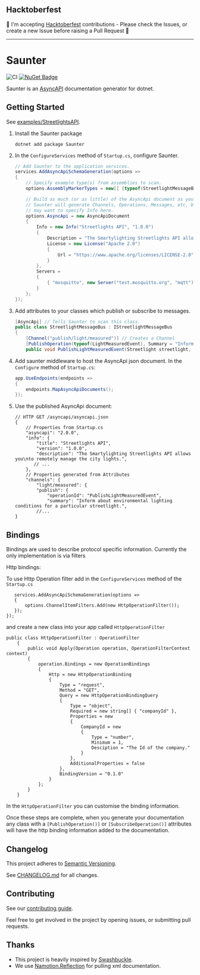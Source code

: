 ## Hacktoberfest
🎃 I'm accepting [Hacktoberfest](https://hacktoberfest.digitalocean.com/) contributions - Please check the Issues, or create a new Issue before raising a Pull Request 🎃

---

# Saunter

![CI](https://github.com/tehmantra/saunter/workflows/CI/badge.svg)
[![NuGet Badge](https://buildstats.info/nuget/saunter?includePreReleases=true)](https://www.nuget.org/packages/Saunter/)


Saunter is an [AsyncAPI](https://github.com/asyncapi/asyncapi) documentation generator for dotnet.


## Getting Started

See [examples/StreetlightsAPI](examples/StreetlightsAPI).


1. Install the Saunter package

    ```
    dotnet add package Saunter
    ```

2. In the `ConfigureServices` method of `Startup.cs`, configure Saunter.

    ```csharp
    // Add Saunter to the application services. 
    services.AddAsyncApiSchemaGeneration(options =>
    {
        // Specify example type(s) from assemblies to scan.
        options.AssemblyMarkerTypes = new[] {typeof(StreetlightMessageBus)};

        // Build as much (or as little) of the AsyncApi document as you like.
        // Saunter will generate Channels, Operations, Messages, etc, but you
        // may want to specify Info here.
        options.AsyncApi = new AsyncApiDocument
        {
            Info = new Info("Streetlights API", "1.0.0")
            {
                Description = "The Smartylighting Streetlights API allows you\nto remotely manage the city lights.",
                License = new License("Apache 2.0")
                {
                    Url = "https://www.apache.org/licenses/LICENSE-2.0"
                }
            },
            Servers =
            {
                { "mosquitto", new Server("test.mosquitto.org", "mqtt") }
            }
        };
    });
    ```

3. Add attributes to your classes which publish or subscribe to messages.

    ```csharp
    [AsyncApi] // Tells Saunter to scan this class.
    public class StreetlightMessageBus : IStreetlightMessageBus
    {
        [Channel("publish/light/measured")] // Creates a Channel
        [PublishOperation(typeof(LightMeasuredEvent), Summary = "Inform about environmental lighting conditions for a particular streetlight.")] // A simple Publish operation.
        public void PublishLightMeasuredEvent(Streetlight streetlight, int lumens) {}
    ```

4. Add saunter middleware to host the AsyncApi json document. In the `Configure` method of `Startup.cs`:

    ```csharp
    app.UseEndpoints(endpoints =>
    {
        endpoints.MapAsyncApiDocuments();
    });
    ```

5. Use the published AsyncApi document:

    ```jsonc
    // HTTP GET /asyncapi/asyncapi.json
    {
        // Properties from Startup.cs
        "asyncapi": "2.0.0",
        "info": {
            "title": "Streetlights API",
            "version": "1.0.0",
            "description": "The Smartylighting Streetlights API allows you\nto remotely manage the city lights.",
           // ...
        },
        // Properties generated from Attributes
        "channels": {
            "light/measured": {
            "publish": {
                "operationId": "PublishLightMeasuredEvent",
                "summary": "Inform about environmental lighting conditions for a particular streetlight.",
            //...
    }
    ```

## Bindings
Bindings are used to describe protocol specific information. Currently the only implementation is via filters

Http bindings:
 
To use Http Operation filter add in the `ConfigureServices` method of the `Startup.cs`

 ``` 
    services.AddAsyncApiSchemaGeneration(options =>
    {
        options.ChannelItemFilters.Add(new HttpOperationFilter());
    });
});
```

and create a new class into your app called `HttpOperationFilter` 

```
public class HttpOperationFilter : OperationFilter
    {
        public void Apply(Operation operation, OperationFilterContext context)
        {
            operation.Bindings = new OperationBindings
            {
                Http = new HttpOperationBinding
                {
                    Type = "request",
                    Method = "GET",
                    Query = new HttpOperationBindingQuery
                    {
                        Type = "object",
                        Required = new string[] { "companyId" },
                        Properties = new
                        {
                            CompanyId = new
                            {
                                Type = "number",
                                Minimum = 1,
                                Desciption = "The Id of the company."
                            }
                        },
                        AdditionalProperties = false
                    },
                    BindingVersion = "0.1.0"
                }
            };
        }
    }
```
In the `HttpOperationFilter` you can customise the binding information. 

Once these steps are complete, when you generate your documentation any class with a `[PublishOperation()]` or `[SubscribeOperation()]` attributes will have the http binding information added to the documentation.


## Changelog

This project adheres to [Semantic Versioning](http://semver.org/spec/v2.0.0.html).

See [CHANGELOG.md](./CHANGELOG.md) for all changes.


## Contributing

See our [contributing guide](./CONTRIBUTING.md).

Feel free to get involved in the project by opening issues, or submitting pull requests.

## Thanks

* This project is heavily inspired by [Swashbuckle](https://github.com/domaindrivendev/Swashbuckle.AspNetCore).
* We use [Namotion.Reflection](https://github.com/RicoSuter/Namotion.Reflection) for pulling xml documentation.

